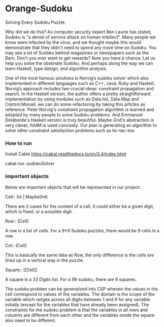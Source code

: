 # Orange-Sudoku
Solving Every Sudoku Puzzle. 

Why did we do this? As computer security expert Ben Laurie has stated, Sudoku is "a denial of service attack on human intellect". Many people we know were infected by the virus, and we thought maybe this would demonstrate that they didn't need to spend any more time on Sudoku. You may see a lot of Sudoku behind magazines or newspapers such as the Baro. Don’t you ever want to get rewards? Now you have a chance. Let us help you solve the obstinate Sudoku. And perhaps along the way we can learn Haskell, type design, and algorithm analysis.

One of the most famous solutions is Norvig’s sudoku solver which also implemented in different languages such as C++, Java, Ruby and Haskell, Norvig’s approach includes two crucial ideas: constraint propagation and search, In the Haskell version, the author offers a pretty straightforward implementation by using modules such as Data.list, Data.Map and Control.Monad, we can do some refactoring by taking this articles as reference.
Peter Norvig's constraint propagation algorithm is learned and adopted by many people to solve Sudoku problems. And Emmanuel Delaborde's Haskell version is truly beautiful. Maybe Grid's abstraction is very clever, foldM is used concisely. Our plan is generating an algorithm to solve other constraint satisfaction problems such as tic-tac-toe.


### How to run

Install Cable
https://cabal.readthedocs.io/en/3.4/index.html

cabal run :sudokuSolver

### important objects

Below are important objects that will be represented in our project:

Cell:: Int | Maybe(Int)

There are 2 cases for the content of a cell, it could either be a given digit, which is fixed, or a possible digit.


Row:: [Cell]

A row is a list of cells. For a 9*9 Sudoku puzzles, there would be 9 cells in a row.



Col:: [Cell]

This is basically the same idea as Row, the only difference is the cells are lined up in a vertical way in the puzzle.


Square:: [[Cell]]

A square is a 3*3 Digits list. For a 9*9 sudoku, there are 9 squares. 

The sudoku problem can be generalized into CSP wherein the values in the cell correspond to values of the variables. The domain is the scope of the variable which ranges across all digits between 1 and 9 for any variable initially (except for the variables that have already been assigned). The constraints for the sudoku problem is that the variables in all rows and columns are different from each other and the variables inside the square also need to be different.
